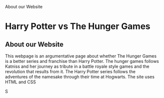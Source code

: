 <html>
<head>
 About our Website 
</head>
<body>
<h1> Harry Potter vs The Hunger Games</h1>
<h2> About our Website </h2>
</body>
<p> This webpage is an argumentative page about whether The Hunger Games is a better series and franchise than Harry Potter. The hunger games follows Katniss and her journey as tribute in a battle royale style games and the revolution that results from it. The Harry Potter series follows the adventures of the namesake through their time at Hogwarts. The site uses HTML and CSS </p> 
<html>S
